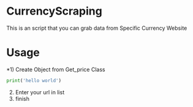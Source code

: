 # CurrencyScraping

This is an script that you can grab data from Specific Currency Website

# Usage

*1) Create Object from Get_price Class
```python
print('hello world')
```
2) Enter your url in list 
3) finish
